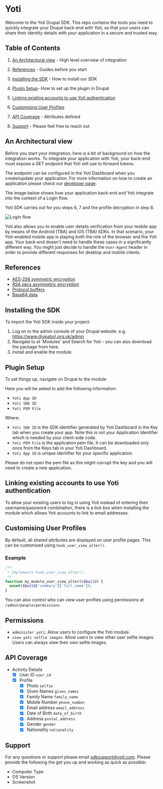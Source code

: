 # Yoti

Welcome to the Yoti Drupal SDK. This repo contains the tools you need to
quickly integrate your Drupal back-end with Yoti, so that your users can
share their identity details with your application in a secure and trusted
way.

## Table of Contents

1) [An Architectural view](#an-architectural-view) -
High level overview of integration

2) [References](#references) -
Guides before you start

3) [Installing the SDK](#installing-the-sdk) -
How to install our SDK

4) [Plugin Setup](#plugin-setup)-
How to set up the plugin in Drupal

5) [Linking existing accounts to use Yoti authentication
](#linking-existing-accounts-to-use-yoti-authentication)

6) [Customising User Profiles](#customising-user-profiles)

7) [API Coverage](#api-coverage) -
Attributes defined

8) [Support](#support) -
Please feel free to reach out

## An Architectural view

Before you start your integration, here is a bit of background on how the
integration works. To integrate your application with Yoti, your back-end
must expose a GET endpoint that Yoti will use to forward tokens.

The endpoint can be configured in the Yoti Dashboard when you create/update
your application. For more information on how to create an application please
check our [developer
page](https://www.yoti.com/developers/documentation/#integration-steps).

The image below shows how your application back-end and Yoti integrate into
the context of a Login flow.

Yoti SDK carries out for you steps 6, 7 and the profile decryption in step 8.

![Login flow](https://git.io/fj8Qi "Login flow")

Yoti also allows you to enable user details verification from your mobile app
by means of the Android (TBA) and iOS (TBA) SDKs. In that scenario, your
Yoti-enabled mobile app is playing both the role of the browser and the Yoti
app. Your back-end doesn't need to handle these cases in a significantly
different way. You might just decide to handle the `User-Agent` header in order
to provide different responses for desktop and mobile clients.

## References

* [AES-256 symmetric encryption][]
* [RSA pkcs asymmetric encryption][]
* [Protocol buffers][]
* [Base64 data][]

[AES-256 symmetric encryption]:
https://en.wikipedia.org/wiki/Advanced_Encryption_Standard

[RSA pkcs asymmetric encryption]:
https://en.wikipedia.org/wiki/RSA_(cryptosystem)

[Protocol buffers]:
https://en.wikipedia.org/wiki/Protocol_Buffers

[Base64 data]:
https://en.wikipedia.org/wiki/Base64

## Installing the SDK

To import the Yoti SDK inside your project:

1) Log on to the admin console of your Drupal website. e.g.
   https://www.drupalurl.org.uk/admin
2) Navigate to at 'Modules' and Search for Yoti - you can also download the
   package from here.
3) Install and enable the module.

## Plugin Setup

To set things up, navigate on Drupal to the module

Here you will be asked to add the following information:

* `Yoti App ID`
* `Yoti SDK ID`
* `Yoti PEM File`

Where:

* `Yoti SDK ID` is the SDK identifier generated by Yoti Dashboard in the Key
   tab when you create your app. Note this is not your Application Identifier
   which is needed by your client-side code.
* `Yoti PEM File` is the application pem file. It can be downloaded only once
   from the Keys tab in your Yoti Dashboard.
* `Yoti App ID` is unique identifier for your specific application.

Please do not open the pem file as this might corrupt the key and you will
need to create a new application.

## Linking existing accounts to use Yoti authentication

To allow your existing users to log in using Yoti instead of entering their
username/password combination, there is a tick box when installing the module
which allows Yoti accounts to link to email addresses.

## Customising User Profiles

By default, all shared attributes are displayed on user profile pages. This
can be customised using `hook_user_view_alter()`.

### Example

```php
/**
 * Implements hook_user_view_alter().
 */
function my_module_user_view_alter(&$build) {
  unset($build['summary']['full_name']);
}
```

You can also control who can view user profiles using permissions
at `/admin/people/permissions`.

## Permissions

* `administer yoti`: Allow users to configure the Yoti module.
* `view yoti selfie images`: Allow users to view other user selfie images.
  Users can always view their own selfie images.

## API Coverage

* Activity Details
  * [X] User ID `user_id`
  * [X] Profile
    * [X] Photo `selfie`
    * [X] Given Names `given_names`
    * [X] Family Name `family_name`
    * [X] Mobile Number `phone_number`
    * [X] Email address `email_address`
    * [X] Date of Birth `date_of_birth`
    * [X] Address `postal_address`
    * [X] Gender `gender`
    * [X] Nationality `nationality`

## Support

For any questions or support please email
[sdksupport@yoti.com](mailto:sdksupport@yoti.com).
Please provide the following the get you up and
working as quick as possible:

* Computer Type
* OS Version
* Screenshot
